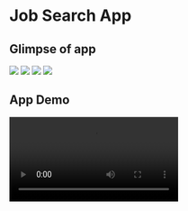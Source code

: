 # Job Search App

## Glimpse of app
![](./demos/main-screen.png)
![](./demos/about-details-screen.png)
![](./demos/qualification-details-screen.png)
![](./demos/search-screen.png)

## App Demo
![App Demo](./demos/screen-20230511-172557.mp4)

